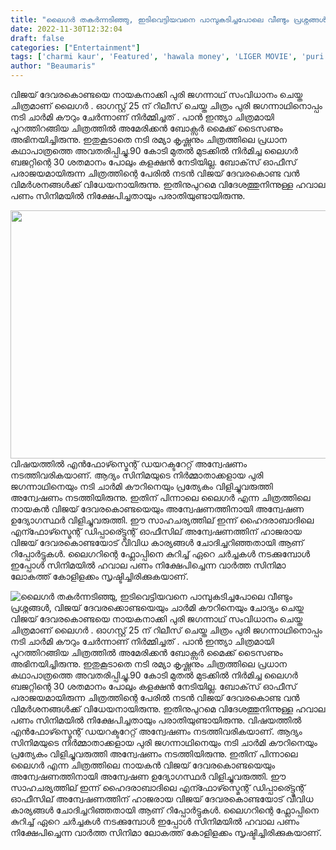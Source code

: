 ```yaml
---
title: "ലൈഗർ തകർന്നടിഞ്ഞു, ഇടിവെട്ടിയവനെ പാമ്പുകടിച്ചപോലെ വീണ്ടും പ്രശ്നങ്ങൾ,  വിജയ് ദേവരക്കൊണ്ടയെയും ചാർമി കൗറിനെയും ചോദ്യം ചെയ്തു"
date: 2022-11-30T12:32:04
draft: false
categories: ["Entertainment"]
tags: ['charmi kaur', 'Featured', 'hawala money', 'LIGER MOVIE', 'puri jagannadh', 'vijay devarakonda']
author: "Beaumaris"
---
```


വിജയ് ദേവരകൊണ്ടയെ നായകനാക്കി പുരി ജഗന്നാഥ് സംവിധാനം ചെയ്ത ചിത്രമാണ് ലൈഗർ . ഓഗസ്റ്റ് 25 ന് റിലീസ് ചെയ്ത ചിത്രം പുരി ജഗന്നാഥിനൊപ്പം നടി ചാർമി കൗറും ചേർന്നാണ് നിർമ്മിച്ചത് . പാൻ ഇന്ത്യാ ചിത്രമായി പുറത്തിറങ്ങിയ ചിത്രത്തിൽ അമേരിക്കൻ ബോക്സർ മൈക്ക് ടൈസണും അഭിനയിച്ചിരുന്നു. ഇതുകൂടാതെ നടി രമ്യാ കൃഷ്ണനും ചിത്രത്തിലെ പ്രധാന കഥാപാത്രത്തെ അവതരിപ്പിച്ചു.90 കോടി മുതൽ മുടക്കിൽ നിർമിച്ച ലൈഗർ ബജറ്റിന്റെ 30 ശതമാനം പോലും കളക്ഷൻ നേടിയില്ല. ബോക്‌സ് ഓഫീസ് പരാജയമായിരുന്ന ചിത്രത്തിന്റെ പേരിൽ നടൻ വിജയ് ദേവരകൊണ്ട വൻ വിമർശനങ്ങൾക്ക് വിധേയനായിരുന്നു. ഇതിനുപുറമെ വിദേശത്തുനിന്നുള്ള ഹവാല പണം സിനിമയിൽ നിക്ഷേപിച്ചതായും പരാതിയുണ്ടായിരുന്നു.

<img class="wp-image-364430 aligncenter" src="https://cdn.boolokam.com/articles/2022/11/fffwwww-300x169.webp" alt="" width="705" height="397" />വിഷയത്തിൽ എൻഫോഴ്സ്മെന്റ് ഡയറക്ടറേറ്റ് അന്വേഷണം നടത്തിവരികയാണ്. ആദ്യം സിനിമയുടെ നിർമ്മാതാക്കളായ പുരി ജഗന്നാഥിനെയും നടി ചാർമി കൗറിനെയും പ്രത്യേകം വിളിച്ചുവരുത്തി അന്വേഷണം നടത്തിയിരുന്നു. ഇതിന് പിന്നാലെ ലൈഗർ എന്ന ചിത്രത്തിലെ നായകൻ വിജയ് ദേവരകൊണ്ടയെയും അന്വേഷണത്തിനായി അന്വേഷണ ഉദ്യോഗസ്ഥർ വിളിച്ചുവരുത്തി. ഈ സാഹചര്യത്തില് ഇന്ന് ഹൈദരാബാദിലെ എന്ഫോഴ്സ്മെന്റ് ഡിപ്പാര്ട്ട്മെന്റ് ഓഫീസില് അന്വേഷണത്തിന് ഹാജരായ വിജയ് ദേവരകൊണ്ടയോട് വിവിധ കാര്യങ്ങൾ ചോദിച്ചറിഞ്ഞതായി ആണ് റിപ്പോർട്ടുകൾ. ലൈഗറിന്റെ ഫ്ലോപ്പിനെ കുറിച്ച് ഏറെ ചർച്ചകൾ നടക്കുമ്പോൾ ഇപ്പോൾ സിനിമയിൽ ഹവാല പണം നിക്ഷേപിച്ചെന്ന വാർത്ത സിനിമാ ലോകത്ത് കോളിളക്കം സൃഷ്ടിച്ചിരിക്കുകയാണ്.


![ലൈഗർ തകർന്നടിഞ്ഞു, ഇടിവെട്ടിയവനെ പാമ്പുകടിച്ചപോലെ വീണ്ടും പ്രശ്നങ്ങൾ,  വിജയ് ദേവരക്കൊണ്ടയെയും ചാർമി കൗറിനെയും ചോദ്യം ചെയ്തു](https://cdn.boolokam.com/articles/2022/11/fffwwww-300x169.webp)വിജയ് ദേവരകൊണ്ടയെ നായകനാക്കി പുരി ജഗന്നാഥ് സംവിധാനം ചെയ്ത ചിത്രമാണ് ലൈഗർ . ഓഗസ്റ്റ് 25 ന് റിലീസ് ചെയ്ത ചിത്രം പുരി ജഗന്നാഥിനൊപ്പം നടി ചാർമി കൗറും ചേർന്നാണ് നിർമ്മിച്ചത് . പാൻ ഇന്ത്യാ ചിത്രമായി പുറത്തിറങ്ങിയ ചിത്രത്തിൽ അമേരിക്കൻ ബോക്സർ മൈക്ക് ടൈസണും അഭിനയിച്ചിരുന്നു. ഇതുകൂടാതെ നടി രമ്യാ കൃഷ്ണനും ചിത്രത്തിലെ പ്രധാന കഥാപാത്രത്തെ അവതരിപ്പിച്ചു.90 കോടി മുതൽ മുടക്കിൽ നിർമിച്ച ലൈഗർ ബജറ്റിന്റെ 30 ശതമാനം പോലും കളക്ഷൻ നേടിയില്ല. ബോക്‌സ് ഓഫീസ് പരാജയമായിരുന്ന ചിത്രത്തിന്റെ പേരിൽ നടൻ വിജയ് ദേവരകൊണ്ട വൻ വിമർശനങ്ങൾക്ക് വിധേയനായിരുന്നു. ഇതിനുപുറമെ വിദേശത്തുനിന്നുള്ള ഹവാല പണം സിനിമയിൽ നിക്ഷേപിച്ചതായും പരാതിയുണ്ടായിരുന്നു. വിഷയത്തിൽ എൻഫോഴ്സ്മെന്റ് ഡയറക്ടറേറ്റ് അന്വേഷണം നടത്തിവരികയാണ്. ആദ്യം സിനിമയുടെ നിർമ്മാതാക്കളായ പുരി ജഗന്നാഥിനെയും നടി ചാർമി കൗറിനെയും പ്രത്യേകം വിളിച്ചുവരുത്തി അന്വേഷണം നടത്തിയിരുന്നു. ഇതിന് പിന്നാലെ ലൈഗർ എന്ന ചിത്രത്തിലെ നായകൻ വിജയ് ദേവരകൊണ്ടയെയും അന്വേഷണത്തിനായി അന്വേഷണ ഉദ്യോഗസ്ഥർ വിളിച്ചുവരുത്തി. ഈ സാഹചര്യത്തില് ഇന്ന് ഹൈദരാബാദിലെ എന്ഫോഴ്സ്മെന്റ് ഡിപ്പാര്ട്ട്മെന്റ് ഓഫീസില് അന്വേഷണത്തിന് ഹാജരായ വിജയ് ദേവരകൊണ്ടയോട് വിവിധ കാര്യങ്ങൾ ചോദിച്ചറിഞ്ഞതായി ആണ് റിപ്പോർട്ടുകൾ. ലൈഗറിന്റെ ഫ്ലോപ്പിനെ കുറിച്ച് ഏറെ ചർച്ചകൾ നടക്കുമ്പോൾ ഇപ്പോൾ സിനിമയിൽ ഹവാല പണം നിക്ഷേപിച്ചെന്ന വാർത്ത സിനിമാ ലോകത്ത് കോളിളക്കം സൃഷ്ടിച്ചിരിക്കുകയാണ്.
